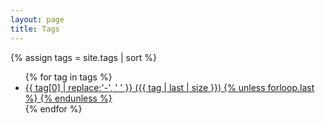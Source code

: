 ```yaml
---
layout: page
title: Tags
---
```


<section class="posts">
	{% assign tags = site.tags | sort %}
	<ul>
		{% for tag in tags %}
 		<li><a href="/tag/{{ tag | first | slugify }}/">
 		{{ tag[0] | replace:'-', ' ' }}
 		({{ tag | last | size }})
 		{% unless forloop.last %} {% endunless %}</a></li>
		{% endfor %}
	</ul>
</section>
